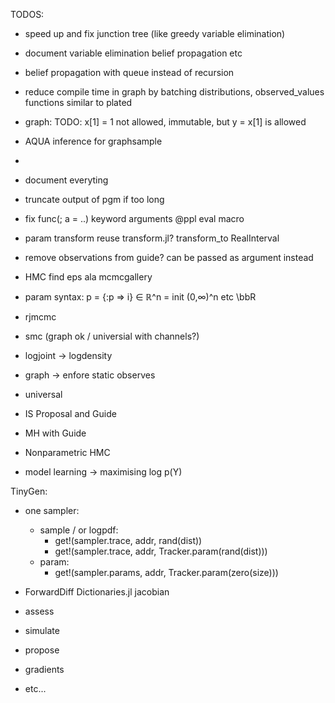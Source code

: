 TODOS:

- speed up and fix junction tree (like greedy variable elimination)
- document variable elimination belief propagation etc
- belief propagation with queue instead of recursion
- reduce compile time in graph by batching distributions, observed_values functions similar to plated

- graph: TODO: x[1] = 1 not allowed, immutable, but y = x[1] is allowed

- AQUA inference for graphsample
- 
- document everyting
- truncate output of pgm if too long


- fix func(; a = ..) keyword arguments @ppl eval macro
- param transform reuse transform.jl? transform_to RealInterval
- remove observations from guide? can be passed as argument instead
- HMC find eps ala mcmcgallery

- param syntax: p = {:p => i} ∈ ℝ^n = init (0,∞)^n etc \bbR

- rjmcmc
- smc (graph ok / universial with channels?)
- logjoint -> logdensity
- graph -> enfore static observes

- universal
- IS Proposal and Guide
- MH with Guide
- Nonparametric HMC

- model learning -> maximising log p(Y)

TinyGen:
- one sampler:
  - sample / or logpdf:
    - get!(sampler.trace, addr, rand(dist))
    - get!(sampler.trace, addr, Tracker.param(rand(dist)))
  - param: 
    - get!(sampler.params, addr, Tracker.param(zero(size)))
- ForwardDiff Dictionaries.jl jacobian

- assess
- simulate
- propose
- gradients
- etc...